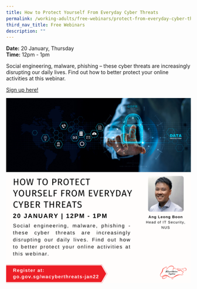 ```yaml
---
title: How to Protect Yourself From Everyday Cyber Threats
permalink: /working-adults/free-webinars/protect-from-everyday-cyber-threats
third_nav_title: Free Webinars
description: ""
---
```



**Date:** 20 January, Thursday
<br> **Time:** 12pm - 1pm

Social engineering, malware, phishing – these cyber threats are increasingly disrupting our daily lives. Find out how to better protect your online activities at this webinar.

[Sign up here!](https://zoom.us/webinar/register/4516393829400/WN_cb8qDwu9QvCp3VwHuF4_Yw)

![Alt text for image on Isomer site](/images/20-Jan-WA.png)